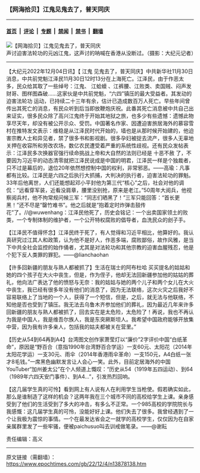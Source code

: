 ### 【网海拾贝】江鬼见鬼去了，普天同庆

---

#### [首页](../../../..?n13878138) &nbsp;|&nbsp; [评论](../../../../../epoch-comment?n13878138) &nbsp;|&nbsp; [专题](../../../../../epoch-special?n13878138) &nbsp;|&nbsp; [禁闻](../../../../../epoch-news?n13878138) &nbsp;|&nbsp; [禁书](../../../../../books?n13878138) &nbsp;|&nbsp; [翻墙](https://github.com/gfw-breaker/nogfw/blob/master/README.md?n13878138)


<div><img alt="【网海拾贝】江鬼见鬼去了，普天同庆" class="attachment-djy_600_400 size-djy_600_400 wp-post-image" src="https://i.epochtimes.com/assets/uploads/2012/12/1212310412212153-600x400.jpg"/>
<div class="caption">
 声讨迫害法轮功的元凶江鬼，这声讨的呐喊在香港从没断过。（摄影：大纪元记者）
</div></div><hr/><div class="post_content" id="artbody" itemprop="articleBody">
 <!-- article content begin -->
 <p>
  【大纪元2022年12月04日讯】【
  <ok href="https://www.epochtimes.com/gb/tag/%E6%B1%9F%E9%AC%BC.html">
   江鬼
  </ok>
  见鬼去了，普天同庆】中共新华社11月30日消息，中共前党魁江泽民11月30日12时13分在上海死亡。江泽民，由于作恶太多，民众给其取了一些绰号：江鬼、
  <ok href="https://www.epochtimes.com/gb/tag/%E6%B1%9F%E8%9B%A4%E8%9F%86.html">
   江蛤蟆
  </ok>
  、江裤腰、江败类、卖国贼、闷声发财哥、图样图森破……这家伙是中共前党魁，“六四”镇压的最大受益者。其发动的
  <ok href="https://www.epochtimes.com/gb/tag/%E8%BF%AB%E5%AE%B3%E6%B3%95%E8%BD%AE%E5%8A%9F.html">
   迫害法轮功
  </ok>
  运动，已持续二十三年有余，估计已造成数百万人死亡。早些年间曾传出其死亡的消息，有民众听到后当即放鞭炮庆祝。此番其死亡消息被中共自己出来证实，很多民众除了高兴江鬼终于开始其地狱之旅，也多少有些遗憾：遗憾此物享尽天年，却没有被公开示众、受罚。中国著名作家、因遭迫害旅居海外的慕容雪村在推特发文表示：维稳是从江泽民时代开始的，墙也是从那时候开始建的，他迫害宗教人士和异见者，禁了很多书和影视剧。很多孕妇被捉去流产，很多人无辜地关押在收容所和劳改农场，数亿农民遭受着严重的系统性歧视。还有民众发帖表示：江泽民多次换器官强行续命挑战上帝和大自然的法则已经是
  <ok href="https://www.epochtimes.com/gb/tag/%E5%8D%81%E6%81%B6%E4%B8%8D%E8%B5%A6.html">
   十恶不赦
  </ok>
  了，不要因为习近平的动态清零就把江泽民说成是中国的明君，江泽民一样是个独裁者，只不过是幕后的，退位20年依然想控制中国的权利，非常邪恶。——高瑜：凡事都有比较。江泽民是六四之后执行大抓捕，大判决的执行者，迫害法轮功的罪魁。33年后他离世，人们还能想起邓小平封他为第三代“核心”之后，社会对他的调侃：“远看穿军装，近看没肩章，腰里没别抢，原来是老江。”50周年大阅兵，他视察阅兵村，他不拘常规问候三军：“同志们晒黑了！”三军只能回答：“首长更黑！”还不尽是“罄竹难书”。他之后就是“抱着定时炸弹击鼓传花”了。//@wuwenhang：江泽民他死了，历史会铭记：一个出卖国家领土的败类，一个专制体制的维护者，一个公开特权腐败的倡导者，血洗民众的刽子手。
 </p>
 <p>
  【江泽民不值得怀念】江泽民终于死了，有人觉得和习近平相比，他算好的。我认真研究过江其人和政策，认为他不是好人，作恶多端，腐败鄙俗，故作风雅，是当下中共全社会监控的始作俑者，尤其是对法轮功和其他宗教的迫害血腥残忍，他是个犯下反人类罪的罪犯。——@lianchaohan
 </p>
 <p>
  【许多回新疆的朋友与熟人都被抓了】生活在瑞士的阿布杜哈 买买提名的姑姑和她的四个孩子在大火中丧生，但是，作为侄子，他却无法回新疆参加他的姑姑的葬礼，他向法广表达了他的愤怒与无奈：我的姑姑与她的两个儿子和两个女儿在大火中丧生，我已经有很多年没有他们的消息了，因为无法联络，这次火灾之后我好不容易联络上了当地的一个人，获得了一个短信，但是，之后，就无法与他联络，不知他是否也受到了镇压。我无法去乌鲁木齐参加他们的葬礼，因为最近几年来许多回新疆的朋友与熟人都被抓了，回去实在是太危险，太危险了！再说，我也不再认为我是中国人，我是维吾尔族人，我是东突厥斯坦人。我希望中国政府能够开放集中营，因为我有许多亲人，包括我的姑夫都被关在营里。”
 </p>
 <p>
  【历史从54到64再到A4】台湾图文创作家萧莹灯以“廉价”2字评价中国“白纸革命”，原因是“野百合（意指1990年台湾野百合学运）一支60元、太阳花（2014年太阳花学运）一支30元、雨伞（2014年香港雨伞革命）一支150元，A4白纸一张才8毛钱。”一席黑色幽默发言让人会心一笑。此外，目前定居海外的中国YouTuber“加州姜太公”在个人频道上慨叹：“历史从54（1919年五四运动）、到64（1989年六四天安门事件）、到A4…”，引发热烈回响。
 </p>
 <p>
  【这几届学生真的可怜】看到网上有人说有人在利用学生当枪使。假若确实如此，那么是谁制造了这样的机会？这两年我在三个城市不同的高校给学生上课。亲身感受到了他们的生活受到了多大的冲击，有多么不正常。一个985高校的学院院长与我感慨：这几届学生真的可怜，没能好好上课。他们失去了很多。我曾经遇到了一个让我极为震惊的事情。一个在最发达省会之一就学的高校学生，仅仅因为在自家亲属群里发了一些牢骚，便被paichusuo叫去训戒做笔录。——@谢耘
 </p>
 <p>
  责任编辑：高义
 </p>
 <!-- article content end -->
 <div id="below_article_ad">
 </div>
</div>


---

原文链接（需翻墙）：https://www.epochtimes.com/gb/22/12/4/n13878138.htm